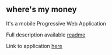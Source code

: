 ## where's my money

It's a mobile Progressive Web Application 

Full description available [readme](https://litichevskiy.github.io/where-is-my-money-readme/) 

Link to application [here](https://where-is-my-money-seven.vercel.app/)